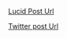 [Lucid Post Url](https://lucid.blog/dahunsiakinleye/post/1566551616)

[Twitter post Url](https://twitter.com/thatculnerd/status/1164830811398397953)
